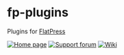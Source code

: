 # fp-plugins
Plugins for [FlatPress](https://github.com/flatpressblog/flatpress)

[![Home page](https://img.shields.io/badge/Home%20page-🏠-555?style=plastic)](https://www.flatpress.org "Home page")
[![Support forum](https://img.shields.io/badge/Support%20forum-💬-555?style=plastic)](https://forum.flatpress.org "Support forum")
[![Wiki](https://img.shields.io/badge/Wiki-📖-555?style=plastic)](https://wiki.flatpress.org "Wiki")


